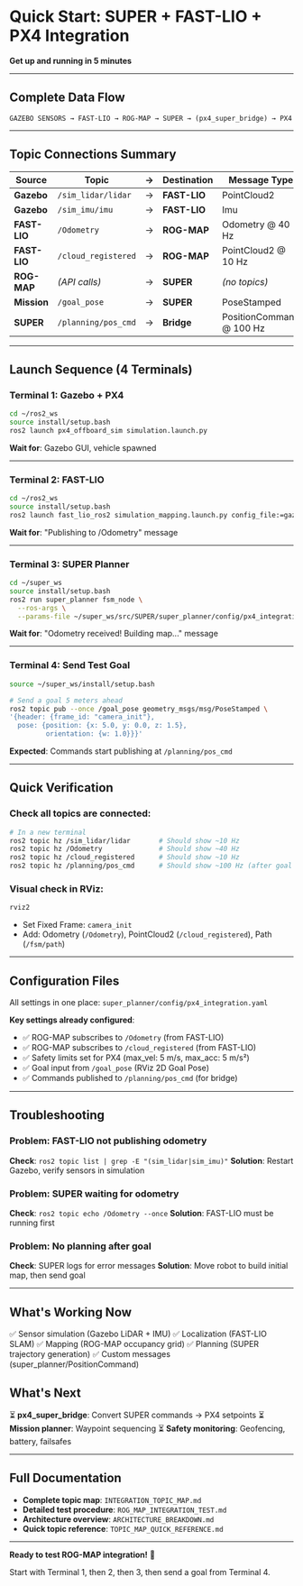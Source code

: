 # Quick Start: SUPER + FAST-LIO + PX4 Integration

**Get up and running in 5 minutes**

---

## Complete Data Flow

```
GAZEBO SENSORS → FAST-LIO → ROG-MAP → SUPER → (px4_super_bridge) → PX4
```

---

## Topic Connections Summary

| Source | Topic | → | Destination | Message Type |
|--------|-------|---|-------------|--------------|
| **Gazebo** | `/sim_lidar/lidar` | → | **FAST-LIO** | PointCloud2 |
| **Gazebo** | `/sim_imu/imu` | → | **FAST-LIO** | Imu |
| **FAST-LIO** | `/Odometry` | → | **ROG-MAP** | Odometry @ 40 Hz |
| **FAST-LIO** | `/cloud_registered` | → | **ROG-MAP** | PointCloud2 @ 10 Hz |
| **ROG-MAP** | *(API calls)* | → | **SUPER** | *(no topics)* |
| **Mission** | `/goal_pose` | → | **SUPER** | PoseStamped |
| **SUPER** | `/planning/pos_cmd` | → | **Bridge** | PositionCommand @ 100 Hz |

---

## Launch Sequence (4 Terminals)

### Terminal 1: Gazebo + PX4
```bash
cd ~/ros2_ws
source install/setup.bash
ros2 launch px4_offboard_sim simulation.launch.py
```
**Wait for**: Gazebo GUI, vehicle spawned

---

### Terminal 2: FAST-LIO
```bash
cd ~/ros2_ws
source install/setup.bash
ros2 launch fast_lio_ros2 simulation_mapping.launch.py config_file:=gazebosim.yaml
```
**Wait for**: "Publishing to /Odometry" message

---

### Terminal 3: SUPER Planner
```bash
cd ~/super_ws
source install/setup.bash
ros2 run super_planner fsm_node \
  --ros-args \
  --params-file ~/super_ws/src/SUPER/super_planner/config/px4_integration.yaml
```
**Wait for**: "Odometry received! Building map..." message

---

### Terminal 4: Send Test Goal
```bash
source ~/super_ws/install/setup.bash

# Send a goal 5 meters ahead
ros2 topic pub --once /goal_pose geometry_msgs/msg/PoseStamped \
'{header: {frame_id: "camera_init"},
  pose: {position: {x: 5.0, y: 0.0, z: 1.5},
         orientation: {w: 1.0}}}'
```
**Expected**: Commands start publishing at `/planning/pos_cmd`

---

## Quick Verification

### Check all topics are connected:
```bash
# In a new terminal
ros2 topic hz /sim_lidar/lidar       # Should show ~10 Hz
ros2 topic hz /Odometry              # Should show ~40 Hz
ros2 topic hz /cloud_registered      # Should show ~10 Hz
ros2 topic hz /planning/pos_cmd      # Should show ~100 Hz (after goal sent)
```

### Visual check in RViz:
```bash
rviz2
```
- Set Fixed Frame: `camera_init`
- Add: Odometry (`/Odometry`), PointCloud2 (`/cloud_registered`), Path (`/fsm/path`)

---

## Configuration Files

All settings in one place: `super_planner/config/px4_integration.yaml`

**Key settings already configured**:
- ✅ ROG-MAP subscribes to `/Odometry` (from FAST-LIO)
- ✅ ROG-MAP subscribes to `/cloud_registered` (from FAST-LIO)
- ✅ Safety limits set for PX4 (max_vel: 5 m/s, max_acc: 5 m/s²)
- ✅ Goal input from `/goal_pose` (RViz 2D Goal Pose)
- ✅ Commands published to `/planning/pos_cmd` (for bridge)

---

## Troubleshooting

### Problem: FAST-LIO not publishing odometry
**Check**: `ros2 topic list | grep -E "(sim_lidar|sim_imu)"`
**Solution**: Restart Gazebo, verify sensors in simulation

### Problem: SUPER waiting for odometry
**Check**: `ros2 topic echo /Odometry --once`
**Solution**: FAST-LIO must be running first

### Problem: No planning after goal
**Check**: SUPER logs for error messages
**Solution**: Move robot to build initial map, then send goal

---

## What's Working Now

✅ Sensor simulation (Gazebo LiDAR + IMU)
✅ Localization (FAST-LIO SLAM)
✅ Mapping (ROG-MAP occupancy grid)
✅ Planning (SUPER trajectory generation)
✅ Custom messages (super_planner/PositionCommand)

## What's Next

⏳ **px4_super_bridge**: Convert SUPER commands → PX4 setpoints
⏳ **Mission planner**: Waypoint sequencing
⏳ **Safety monitoring**: Geofencing, battery, failsafes

---

## Full Documentation

- **Complete topic map**: `INTEGRATION_TOPIC_MAP.md`
- **Detailed test procedure**: `ROG_MAP_INTEGRATION_TEST.md`
- **Architecture overview**: `ARCHITECTURE_BREAKDOWN.md`
- **Quick topic reference**: `TOPIC_MAP_QUICK_REFERENCE.md`

---

**Ready to test ROG-MAP integration!** 🚀

Start with Terminal 1, then 2, then 3, then send a goal from Terminal 4.

